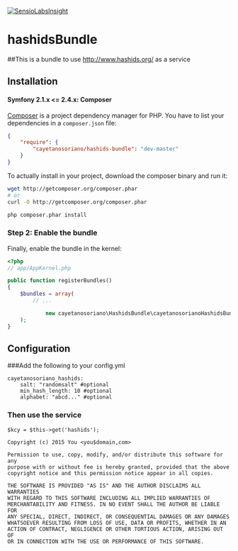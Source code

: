 [![SensioLabsInsight](https://insight.sensiolabs.com/projects/3ad118ec-c1b8-44e1-b92c-c51369a52bc3/mini.png)](https://insight.sensiolabs.com/projects/3ad118ec-c1b8-44e1-b92c-c51369a52bc3)

hashidsBundle
=============

##This is a bundle to use http://www.hashids.org/ as a service

## Installation


#### Symfony 2.1.x <= 2.4.x: Composer

[Composer](http://packagist.org/about-composer) is a project dependency manager for PHP. You have to list
your dependencies in a `composer.json` file:

``` json
{
    "require": {
        "cayetanosoriano/hashids-bundle": "dev-master"
    }
}
```
To actually install in your project, download the composer binary and run it:

``` bash
wget http://getcomposer.org/composer.phar
# or
curl -O http://getcomposer.org/composer.phar

php composer.phar install
```

### Step 2: Enable the bundle

Finally, enable the bundle in the kernel:

``` php
<?php
// app/AppKernel.php

public function registerBundles()
{
    $bundles = array(
        // ...

            new cayetanosoriano\HashidsBundle\cayetanosorianoHashidsBundle(),
    );
}
```

## Configuration
###Add the following to your config.yml
```
cayetanosoriano_hashids:
    salt: "randomsalt" #optional
    min_hash_length: 10 #optional
    alphabet: "abcd..." #optional
```

### Then use the service
```
$kcy = $this->get('hashids');
```
```
Copyright (c) 2015 You <you$domain,com>

Permission to use, copy, modify, and/or distribute this software for any
purpose with or without fee is hereby granted, provided that the above
copyright notice and this permission notice appear in all copies.

THE SOFTWARE IS PROVIDED "AS IS" AND THE AUTHOR DISCLAIMS ALL WARRANTIES
WITH REGARD TO THIS SOFTWARE INCLUDING ALL IMPLIED WARRANTIES OF
MERCHANTABILITY AND FITNESS. IN NO EVENT SHALL THE AUTHOR BE LIABLE FOR
ANY SPECIAL, DIRECT, INDIRECT, OR CONSEQUENTIAL DAMAGES OR ANY DAMAGES
WHATSOEVER RESULTING FROM LOSS OF USE, DATA OR PROFITS, WHETHER IN AN
ACTION OF CONTRACT, NEGLIGENCE OR OTHER TORTIOUS ACTION, ARISING OUT OF
OR IN CONNECTION WITH THE USE OR PERFORMANCE OF THIS SOFTWARE.
```
